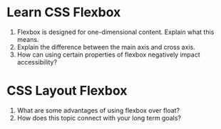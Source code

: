 # Learn CSS Flexbox 

1. Flexbox is designed for one-dimensional content. Explain what this means.
2. Explain the difference between the main axis and cross axis.
3. How can using certain properties of flexbox negatively impact accessibility?

# CSS Layout Flexbox

1. What are some advantages of using flexbox over float?
2. How does this topic connect with your long term goals?